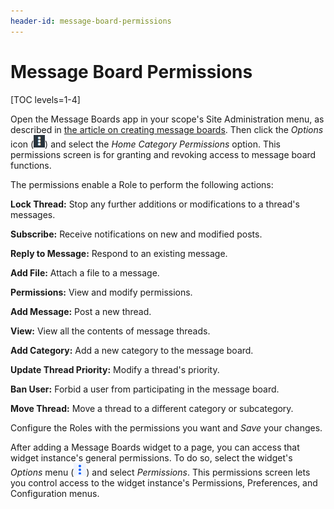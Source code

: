 ```yaml
---
header-id: message-board-permissions
---
```


# Message Board Permissions

[TOC levels=1-4]

Open the Message Boards app in your scope's Site Administration menu, as 
described in 
[the article on creating message boards](/docs/7-1/user/-/knowledge_base/u/creating-message-boards). 
Then click the *Options* icon 
(![Options](../../../../images/icon-options.png)) 
and select the *Home Category Permissions* option. This permissions screen is 
for granting and revoking access to message board functions. 

The permissions enable a Role to perform the following actions: 

**Lock Thread:** Stop any further additions or modifications to a thread's
messages. 

**Subscribe:** Receive notifications on new and modified posts. 

**Reply to Message:** Respond to an existing message. 

**Add File:** Attach a file to a message. 

**Permissions:** View and modify permissions. 

**Add Message:** Post a new thread. 

**View:** View all the contents of message threads. 

**Add Category:** Add a new category to the message board. 

**Update Thread Priority:** Modify a thread's priority. 

**Ban User:** Forbid a user from participating in the message board. 

**Move Thread:** Move a thread to a different category or subcategory. 

Configure the Roles with the permissions you want and *Save* your changes. 

After adding a Message Boards widget to a page, you can access that widget 
instance's general permissions. To do so, select the widget's *Options* menu 
(![Options](../../../../images/icon-app-options.png)) and select *Permissions*. 
This permissions screen lets you control access to the widget instance's 
Permissions, Preferences, and Configuration menus. 
